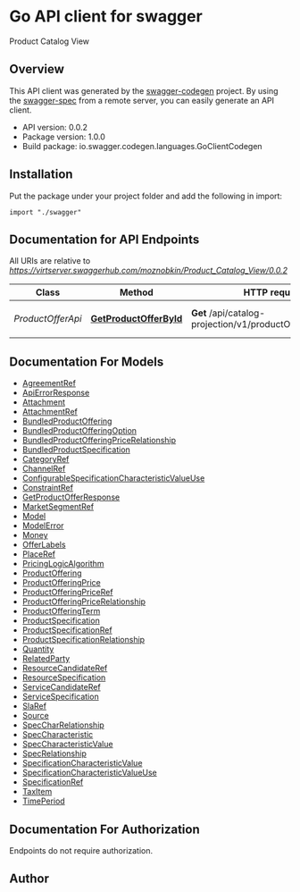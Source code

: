 # Go API client for swagger

Product Catalog View

## Overview
This API client was generated by the [swagger-codegen](https://github.com/swagger-api/swagger-codegen) project.  By using the [swagger-spec](https://github.com/swagger-api/swagger-spec) from a remote server, you can easily generate an API client.

- API version: 0.0.2
- Package version: 1.0.0
- Build package: io.swagger.codegen.languages.GoClientCodegen

## Installation
Put the package under your project folder and add the following in import:
```golang
import "./swagger"
```

## Documentation for API Endpoints

All URIs are relative to *https://virtserver.swaggerhub.com/moznobkin/Product_Catalog_View/0.0.2*

Class | Method | HTTP request | Description
------------ | ------------- | ------------- | -------------
*ProductOfferApi* | [**GetProductOfferById**](docs/ProductOfferApi.md#getproductofferbyid) | **Get** /api/catalog-projection/v1/productOffering/{offerId} | Retrieves a ProductOffer by ID


## Documentation For Models

 - [AgreementRef](docs/AgreementRef.md)
 - [ApiErrorResponse](docs/ApiErrorResponse.md)
 - [Attachment](docs/Attachment.md)
 - [AttachmentRef](docs/AttachmentRef.md)
 - [BundledProductOffering](docs/BundledProductOffering.md)
 - [BundledProductOfferingOption](docs/BundledProductOfferingOption.md)
 - [BundledProductOfferingPriceRelationship](docs/BundledProductOfferingPriceRelationship.md)
 - [BundledProductSpecification](docs/BundledProductSpecification.md)
 - [CategoryRef](docs/CategoryRef.md)
 - [ChannelRef](docs/ChannelRef.md)
 - [ConfigurableSpecificationCharacteristicValueUse](docs/ConfigurableSpecificationCharacteristicValueUse.md)
 - [ConstraintRef](docs/ConstraintRef.md)
 - [GetProductOfferResponse](docs/GetProductOfferResponse.md)
 - [MarketSegmentRef](docs/MarketSegmentRef.md)
 - [Model](docs/Model.md)
 - [ModelError](docs/ModelError.md)
 - [Money](docs/Money.md)
 - [OfferLabels](docs/OfferLabels.md)
 - [PlaceRef](docs/PlaceRef.md)
 - [PricingLogicAlgorithm](docs/PricingLogicAlgorithm.md)
 - [ProductOffering](docs/ProductOffering.md)
 - [ProductOfferingPrice](docs/ProductOfferingPrice.md)
 - [ProductOfferingPriceRef](docs/ProductOfferingPriceRef.md)
 - [ProductOfferingPriceRelationship](docs/ProductOfferingPriceRelationship.md)
 - [ProductOfferingTerm](docs/ProductOfferingTerm.md)
 - [ProductSpecification](docs/ProductSpecification.md)
 - [ProductSpecificationRef](docs/ProductSpecificationRef.md)
 - [ProductSpecificationRelationship](docs/ProductSpecificationRelationship.md)
 - [Quantity](docs/Quantity.md)
 - [RelatedParty](docs/RelatedParty.md)
 - [ResourceCandidateRef](docs/ResourceCandidateRef.md)
 - [ResourceSpecification](docs/ResourceSpecification.md)
 - [ServiceCandidateRef](docs/ServiceCandidateRef.md)
 - [ServiceSpecification](docs/ServiceSpecification.md)
 - [SlaRef](docs/SlaRef.md)
 - [Source](docs/Source.md)
 - [SpecCharRelationship](docs/SpecCharRelationship.md)
 - [SpecCharacteristic](docs/SpecCharacteristic.md)
 - [SpecCharacteristicValue](docs/SpecCharacteristicValue.md)
 - [SpecRelationship](docs/SpecRelationship.md)
 - [SpecificationCharacteristicValue](docs/SpecificationCharacteristicValue.md)
 - [SpecificationCharacteristicValueUse](docs/SpecificationCharacteristicValueUse.md)
 - [SpecificationRef](docs/SpecificationRef.md)
 - [TaxItem](docs/TaxItem.md)
 - [TimePeriod](docs/TimePeriod.md)


## Documentation For Authorization
 Endpoints do not require authorization.


## Author




